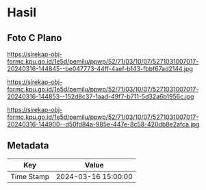 # Hasil

## Foto C Plano

https://sirekap-obj-formc.kpu.go.id/1e5d/pemilu/ppwp/52/71/03/10/07/5271031007017-20240316-144845--be047773-44ff-4aef-b143-fbbf67ad2144.jpg

https://sirekap-obj-formc.kpu.go.id/1e5d/pemilu/ppwp/52/71/03/10/07/5271031007017-20240316-144853--152d8c37-1aad-49f7-b711-5d32a6b1956c.jpg

https://sirekap-obj-formc.kpu.go.id/1e5d/pemilu/ppwp/52/71/03/10/07/5271031007017-20240316-144900--d50fd84a-985e-447e-8c58-420db8e2afca.jpg


## Metadata

| Key        | Value               |
| ---------- | ------------------- |
| Time Stamp | 2024-03-16 15:00:00 |



